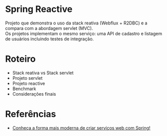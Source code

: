 # Spring Reactive

Projeto que demonstra o uso da stack reativa (Webflux + R2DBC) e a compara com a abordagem servlet (MVC). </br>Os projetos implementam o mesmo serviço: uma API de cadastro e listagem de usuários incluindo testes de integração.

# Roteiro
- Stack reativa vs Stack servlet
- Projeto servlet
- Projeto reactive
- Benchmark
- Considerações finais

# Referências
- [Conheça a forma mais moderna de criar serviços web com Spring!](https://youtu.be/xPqN09Jm424)